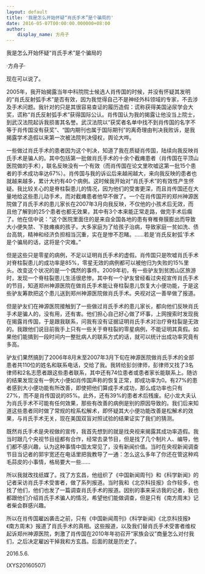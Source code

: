 ```yaml
---
layout: default
title: '我是怎么开始怀疑“肖氏手术”是个骗局的'
date: 2016-05-07T00:00:00.000000+08:00
author:
    display_name: 方舟子
---
```


我是怎么开始怀疑“肖氏手术”是个骗局的

·方舟子·

现在可以说了。

2005年，我开始揭露当年中科院院士候选人肖传国的时候，并没有怀疑其发明的“肖氏反射弧手术”是否有效，因为我觉得自己不是神经外科领域的专家，不去涉及手术问题。我针对的只是其很容易查证的履历造假：谎称获得美国泌尿学会大奖，谎称“肖氏反射弧手术”获得国际公认。肖传国认为我的揭露让他没当上院士，到武汉法院起诉我损害其名誉。武汉法院以“获奖者名单中找不到肖传国的名字不等于肖传国没有获奖”、“国内期刊也属于国际期刊”的离奇理由判决我败诉，是我揭露学术造假以来第一次被法院判决侵权，舆论大哗。

一些做过肖氏手术的患者因为这个判决，知道了我在质疑肖传国，陆续向我反映肖氏手术是骗人的。其中包括第一批做肖氏手术的十余个截瘫患者（肖传国在平顶山医院做的手术），联名反映没有一个有效（而肖传国在论文里吹嘘这第一批15个患者的手术成功率达67%）。肖传国与我的诉讼后来越闹越大，来向我反映的患者也就越来越多，累计大约有40个病例。这时候我开始对“肖氏手术”的有效性产生怀疑。我比较关心的是脊柱裂患儿的情况，因为他们的受害更深，而且肖传国还在大量地给这些患儿动手术，而对截瘫患者他早不做了。一个在肖传国开的郑州神源医院做了肖氏手术的患儿家长在2007年3月向我反映，不仅他的小孩术后无效，而且他了解到的25个患者也都无效果，其中有3个本来能正常走路，做完手术后瘸了。他在信中说：“这个医院里面住的是来自全国各地的患有脊椎脊膜膨出而导致大小便失禁、下肢瘫痪的孩子。大多家庭为了给孩子治病，导致家庭一贫如洗、债台高筑，精神和经济负担相当沉重，实在是惨不忍睹。……若是‘肖氏反射弧’手术是个骗局的话，这将是个灾难。”

但是这些只是零星的病例，不足以证明肖氏手术的虚假。肖传国只是吹嘘肖氏手术对脊柱裂患儿的成功率是85%，零星无效的病例都可以被他归为失败的15%里头。改变这个状况的是一个偶然的事件。2009年初，有一些驴友到贫困山区旅游时，发现一个脊柱裂患儿生活很悲惨。其中有一个驴友曾经看过央视宣传肖氏手术的节目，知道郑州神源医院在做肖氏手术能让脊柱裂患儿恢复大小便功能，于是这些驴友筹款把这个患儿送到郑州神源医院做肖氏手术。央视对这一善举做了报道。

但是驴友们在神源医院接触到了一些做过肖氏手术的患儿家长，都向他们反映肖氏手术是骗人的，没有用，还有害。他们担心自己好心做了坏事，上网搜索时发现我在揭露肖传国，于是跟我联系，问我有没有证据证明肖氏手术对治疗脊柱裂是无效的。我跟他们说目前我手上只有一些关于脊柱裂的零星病例，不能证明其真假。如果他们能搞到一段时间内一整批病人的联系方式的话，就可以统计出成功率究竟有多高。

驴友们果然搞到了2006年8月末至2007年3月下旬在神源医院做肖氏手术的全部患者共110位的姓名和联系电话，交给了我。我转给彭剑律师，彭律师又找了3名律师和2名志愿者跟这些患者联系，其中还有74位患者或患者家长能联系上。随访的结果发现没有一例大小便如肖传国声称的恢复正常，即成功率为0。有27%的患者感到大小便功能有所改善，即使把他们算成手术成功，那么成功率也只有27%，而不是肖传国说的85%。此外，还有39%的患者术后残废。纪小龙大夫认为肖氏手术不可能有任何效果，那些有改善的病例是别的原因导致的。我们后来知道这些患者同时做了常规的栓系松解术，即怀疑其大小便功能改善是松解术的效果，与肖氏手术无关，现在美国双盲对照试验的结果证实了我们的猜测。

既然肖氏手术是央视做的宣传，我首先想到的就是找央视来揭露其成功率造假。我当时跟几个央视节目组都有合作，经常去录节目，但是找了几个制片人、编导，他们都不感兴趣，认为这种事情中国太常见了，没有新闻价值。当时在央视新闻调查节目当记者的郭宇宽还在电话里把我教导了一通：怎么这么多年了你还在管这种鸡毛蒜皮的小事情，格局要大一些……

所以我就改找纸媒了。找了方玄昌，他组织了《中国新闻周刊》和《科学新闻》的记者采访肖氏手术受害者，做了系列报道。当时我和《北京科技报》合作较多，也找了他们，他们也发了一篇调查肖氏手术的报道。因别的事来采访我的记者，我也都跟他们介绍肖氏手术骗人的情况，希望他们能做调查，但是只有《南方周末》记者柴会群感兴趣。

所以在肖传国雇凶袭击之前，只有《中国新闻周刊》《科学新闻》《北京科技报》《南方周末》报道了肖氏手术的真相。这些报道，以及我们替肖氏手术受害者维权起诉郑州神源医院，刺激了肖传国在2010年年初召开“家族会议”商量怎么对付我们，之后决定雇凶干掉我和方玄昌。后面的就是历史了。

2016.5.6.

(XYS20160507)

